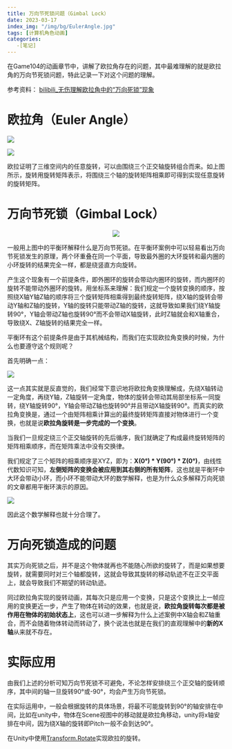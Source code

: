 ```yaml
---
title: 万向节死锁问题（Gimbal Lock）
date: 2023-03-17
index_img: "/img/bg/EulerAngle.jpg"
tags: [计算机角色动画]
categories: 
   -[笔记]
---
```


在Game104的动画章节中，讲解了欧拉角存在的问题，其中最难理解的就是欧拉角的万向节死锁问题，特此记录一下对这个问题的理解。
<!-- more -->

参考资料：
[bilibili_无伤理解欧拉角中的“万向死锁”现象](https://www.bilibili.com/video/BV1Nr4y1j7kn/?spm_id_from=333.337.search-card.all.click&vd_source=93b215eab72b2548f75d0772e28f8b20)

# 欧拉角（Euler Angle）

![](/article_img/2023-03-17-15-28-09.png)

![](/article_img/2023-03-17-15-21-58.png)

欧拉证明了三维空间内的任意旋转，可以由围绕三个正交轴旋转组合而来。如上图所示，旋转用旋转矩阵表示，将围绕三个轴的旋转矩阵相乘即可得到实现任意旋转的旋转矩阵。

# 万向节死锁（Gimbal Lock）

<div align=center>
<img src="/article_img/Gimbal_Lock.gif"/>
</div>

一般用上图中的平衡环解释什么是万向节死锁。在平衡环案例中可以轻易看出万向节死锁发生的原理，两个环重叠在同一个平面，导致最外圈的大环旋转和最内圈的小环旋转的结果完全一样，都是绕竖直方向旋转。

产生这个现象有一个前提条件，即外圈环的旋转会带动内圈环的旋转，而内圈环的旋转不能带动外圈环的旋转。用坐标系来理解：我们规定一个旋转变换的顺序，按照绕X轴Y轴Z轴的顺序将三个旋转矩阵相乘得到最终旋转矩阵，绕X轴的旋转会带动Y轴和Z轴的旋转，Y轴的旋转只能带动Z轴的旋转，这就导致如果我们绕Y轴旋转90°，Y轴会带动Z轴也旋转90°而不会带动X轴旋转，此时Z轴就会和X轴重合，导致绕X、Z轴旋转的结果完全一样。

平衡环有这个前提条件是由于其机械结构，而我们在实现欧拉角变换的时候，为什么也要遵守这个规则呢？

首先明确一点：

![](/article_img/2023-03-17-15-39-57.png)

这一点其实就是反直觉的，我们经常下意识地将欧拉角变换理解成，先绕X轴转动一定角度，再绕Y轴，Z轴旋转一定角度，物体的旋转会带动其局部坐标系一同旋转，绕Y轴旋转90°，Y轴会带动Z轴也旋转90°并且带动X轴旋转90°。而真实的欧拉角变换是，通过一个由矩阵相乘计算出的最终旋转矩阵直接对物体进行一个变换，也就是说**欧拉角旋转是一步完成的一个变换**。

当我们一旦规定绕三个正交轴旋转的先后循序，我们就确定了构成最终旋转矩阵的矩阵相乘顺序，而在矩阵乘法中没有交换律。

我们规定了三个矩阵的相乘顺序是XYZ，即为：**X(0°) * Y(90°) * Z(0°)**，由线性代数知识可知，**左侧矩阵的变换会被应用到其右侧的所有矩阵**，这也就是平衡环中大环会带动小环，而小环不能带动大环的数学解释，也是为什么众多解释万向死锁的文章都用平衡环演示的原因。

![](/article_img/2023-03-17-16-13-42.png)

因此这个数学解释也就十分合理了。

# 万向死锁造成的问题

其实万向死锁之后，并不是这个物体就再也不能随心所欲的旋转了，而是如果想要旋转，就需要同时对三个轴都旋转，这就会导致其旋转的移动轨迹不在正交平面上，就会导致我们不期望的转动轨迹。

同过欧拉角实现的旋转动画，其每次只是应用一个变换，只是这个变换比上一帧应用的变换更近一步，产生了物体在转动的效果，也就是说，**欧拉角旋转每次都是被作用在物体的初始状态上**，这也可以进一步解释为什么上述案例中X轴会和Z轴重合，而不会随着物体转动而转动了，换个说法也就是在我们的直观理解中的**新的X轴**从来就不存在。

# 实际应用

由我们上述的分析可知万向节死锁不可避免，不论怎样安排绕三个正交轴的旋转顺序，其中间的轴一旦旋转90°或-90°，均会产生万向节死锁。

在实际运用中，一般会根据旋转的具体场景，将最不可能旋转到90°的轴安排在中间，比如在unity中，物体在Scene视图中的移动就是欧拉角移动，unity将x轴安排在中间，因为绕X轴的旋转即Pitch一般不会到达90°。

在Unity中使用[Transform.Rotate](https://docs.unity3d.com/ScriptReference/Transform.Rotate.html)实现欧拉的旋转。